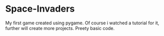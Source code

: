 # Space-Invaders
My first game created using pygame.
Of course i watched a tutorial for it, further will create more projects.
Preety basic code.

